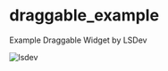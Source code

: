 # draggable_example
 Example Draggable Widget by LSDev


![lsdev](https://user-images.githubusercontent.com/62712813/184352962-89adf14a-5884-4697-bf12-9aac0ee2c0bc.gif)
